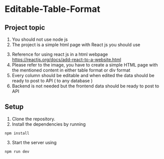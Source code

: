 # Editable-Table-Format

## Project topic

1. You should not use node js
2. The project is a simple html page with React js
you should use
<script src="https://unpkg.com/react@18/umd/react.development.js"
crossorigin></script>
<script src="https://unpkg.com/react-dom@18/umd/react- dom.development.js"
crossorigin></script>
3. Reference for using react js in a html webpage
https://reactjs.org/docs/add-react-to-a-website.html
4. Please refer to the image, you have to create a simple HTML page with the mentioned content in
either table format or div format
5. Every column should be editable and when edited the data should be ready to post to API ( to
any database )
6. Backend is not needed but the frontend data should be ready to post to API


## Setup

1. Clone the repository.
2. Install the dependencies by running 
```
npm install
```
3. Start the server using 
```
npm run dev
```
